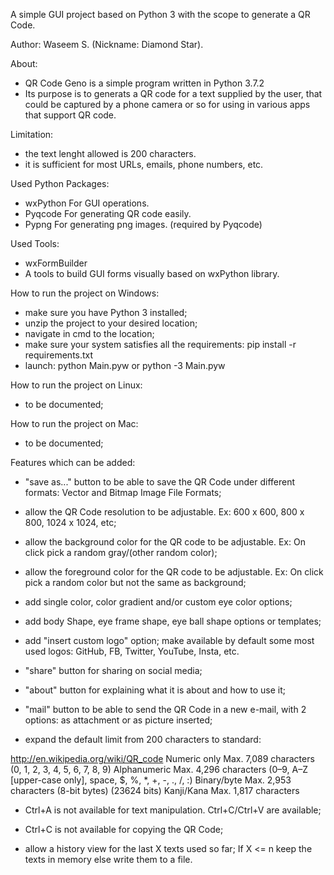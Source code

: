 A simple GUI project based on Python 3 with the scope to generate a QR Code.

Author: Waseem S. (Nickname: Diamond Star).

About:
 - QR Code Geno is a simple program written in Python 3.7.2
 - Its purpose is to generats a QR code for a text supplied by the user, 
that could be captured by a phone camera or so for using in various apps that support QR code.

Limitation:
 - the text lenght allowed is 200 characters.
 - it is sufficient for most URLs, emails, phone numbers, etc.

Used Python Packages:
- wxPython For GUI operations.
- Pyqcode	For generating QR code easily.
- Pypng	For generating png images. (required by Pyqcode)

Used Tools:
 - wxFormBuilder
 - A tools to build GUI forms visually based on wxPython library.

How to run the project on Windows:

 - make sure you have Python 3 installed;
 - unzip the project to your desired location;
 - navigate in cmd to the location;
 - make sure your system satisfies all the requirements: pip install -r requirements.txt
 - launch: python Main.pyw or python -3 Main.pyw

How to run the project on Linux:
 - to be documented;

How to run the project on Mac:
 - to be documented;

Features which can be added:

 - "save as..." button to be able to save the QR Code under different formats: Vector and Bitmap Image File Formats;

 - allow the QR Code resolution to be adjustable. Ex: 600 x 600, 800 x 800, 1024 x 1024, etc;

 - allow the background color for the QR code to be adjustable. Ex: On click pick a random gray/(other random color);

 - allow the foreground color for the QR code to be adjustable. Ex: On click pick a random color but not the same as background;

 - add single color, color gradient and/or custom eye color options;

 - add body Shape, eye frame shape, eye ball shape options or templates;

 - add "insert custom logo" option; make available by default some most used logos: GitHub, FB, Twitter, YouTube, Insta, etc.

 - "share" button for sharing on social media;

 - "about" button for explaining what it is about and how to use it;

 - "mail" button to be able to send the QR Code in a new e-mail, with 2 options: as attachment or as picture inserted;

 - expand the default limit from 200 characters to standard:

http://en.wikipedia.org/wiki/QR_code
Numeric only Max. 7,089 characters (0, 1, 2, 3, 4, 5, 6, 7, 8, 9) Alphanumeric Max. 4,296 characters (0–9, A–Z [upper-case only], space, $, %, *, +, -, ., /, :) Binary/byte Max. 2,953 characters (8-bit bytes) (23624 bits) Kanji/Kana Max. 1,817 characters

 - Ctrl+A is not available for text manipulation. Ctrl+C/Ctrl+V are available;

 - Ctrl+C is not available for copying the QR Code;

 - allow a history view for the last X texts used so far; If X <= n keep the texts in memory else write them to a file.
